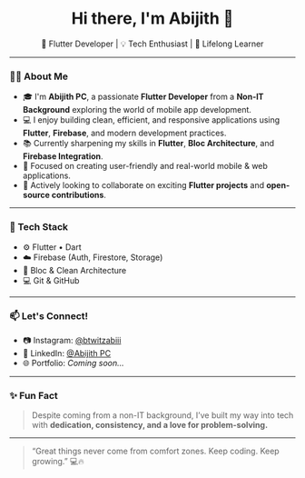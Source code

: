<h1 align="center">Hi there, I'm Abijith 👋</h1>

<p align="center">
  🚀 Flutter Developer | 💡 Tech Enthusiast | 🌱 Lifelong Learner  
</p>

---

### 👨‍💻 About Me

- 🎓 I'm **Abijith PC**, a passionate **Flutter Developer** from a **Non-IT Background** exploring the world of mobile app development.
- 💻 I enjoy building clean, efficient, and responsive applications using **Flutter**, **Firebase**, and modern development practices.
- 📚 Currently sharpening my skills in **Flutter**, **Bloc Architecture**, and **Firebase Integration**.
- 🎯 Focused on creating user-friendly and real-world mobile & web applications.
- 🤝 Actively looking to collaborate on exciting **Flutter projects** and **open-source contributions**.

---

### 🌟 Tech Stack

- ⚙️ Flutter • Dart  
- ☁️ Firebase (Auth, Firestore, Storage)  
- 🧠 Bloc & Clean Architecture  
- 💻 Git & GitHub  

---

### 📫 Let's Connect!

- 📷 Instagram: [@btwitzabiii](https://instagram.com/btwitzabiii)
- 💼 LinkedIn: [@Abijith PC](linkedin.com/in/abijith-pc-276942220)
- 🌐 Portfolio: *Coming soon...*

---

### ✨ Fun Fact

> Despite coming from a non-IT background, I’ve built my way into tech with **dedication, consistency, and a love for problem-solving.**

---

> “Great things never come from comfort zones. Keep coding. Keep growing.” 💻🔥

